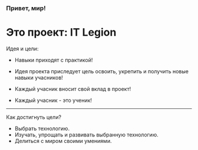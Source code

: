 ### Привет, мир! 
# Это проект: IT Legion

Идея и цели:
- Навыки приходят с практикой!

- Идея проекта приследует цель освоить, укрепить и получить новые навыки учасников!


- Каждый учасник вносит свой вклад в проект!
- Каждый учасник - это ученик!
---

Как достигнуть цели?

- Выбрать технологию. 
- Изучать, упрощать и развивать выбранную технологию.
- Делиться с миром своими умениями.






<!--
**IT-Legion/IT-Legion** is a ✨ _special_ ✨ repository because its `README.md` (this file) appears on your GitHub profile.

Here are some ideas to get you started:

- 🔭 I’m currently working on ...
- 🌱 I’m currently learning ...
- 👯 I’m looking to collaborate on ...
- 🤔 I’m looking for help with ...
- 💬 Ask me about ...
- 📫 How to reach me: ...
- 😄 Pronouns: ...
- ⚡ Fun fact: ...
-->
